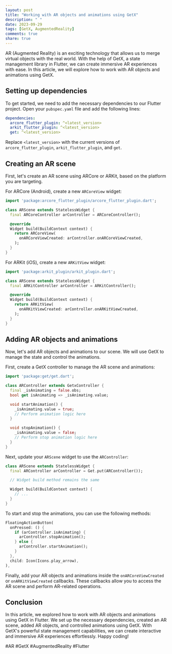 ```yaml
---
layout: post
title: "Working with AR objects and animations using GetX"
description: " "
date: 2023-09-29
tags: [GetX, AugmentedReality]
comments: true
share: true
---
```


AR (Augmented Reality) is an exciting technology that allows us to merge virtual objects with the real world. With the help of GetX, a state management library in Flutter, we can create immersive AR experiences with ease. In this article, we will explore how to work with AR objects and animations using GetX.

## Setting up dependencies

To get started, we need to add the necessary dependencies to our Flutter project. Open your `pubspec.yaml` file and add the following lines:

```yaml
dependencies:
  arcore_flutter_plugin: ^<latest_version>
  arkit_flutter_plugin: ^<latest_version>
  get: ^<latest_version>
```

Replace `<latest_version>` with the current versions of `arcore_flutter_plugin`, `arkit_flutter_plugin`, and `get`.

## Creating an AR scene

First, let's create an AR scene using ARCore or ARKit, based on the platform you are targeting. 

For ARCore (Android), create a new `ARCoreView` widget:

```dart
import 'package:arcore_flutter_plugin/arcore_flutter_plugin.dart';

class ARScene extends StatelessWidget {
  final ARCoreController arController = ARCoreController();

  @override
  Widget build(BuildContext context) {
    return ARCoreView(
      onARCoreViewCreated: arController.onARCoreViewCreated,
    );
  }
}
```

For ARKit (iOS), create a new `ARKitView` widget:

```dart
import 'package:arkit_plugin/arkit_plugin.dart';

class ARScene extends StatelessWidget {
  final ARKitController arController = ARKitController();

  @override
  Widget build(BuildContext context) {
    return ARKitView(
      onARKitViewCreated: arController.onARKitViewCreated,
    );
  }
}
```

## Adding AR objects and animations

Now, let's add AR objects and animations to our scene. We will use GetX to manage the state and control the animations.

First, create a GetX controller to manage the AR scene and animations:

```dart
import 'package:get/get.dart';

class ARController extends GetxController {
  final _isAnimating = false.obs;
  bool get isAnimating => _isAnimating.value;

  void startAnimation() {
    _isAnimating.value = true;
    // Perform animation logic here
  }

  void stopAnimation() {
    _isAnimating.value = false;
    // Perform stop animation logic here
  }
}
```

Next, update your `ARScene` widget to use the `ARController`:

```dart
class ARScene extends StatelessWidget {
  final ARController arController = Get.put(ARController());

  // Widget build method remains the same

  Widget build(BuildContext context) {
    // ...
  }
}
```

To start and stop the animations, you can use the following methods:

```dart
FloatingActionButton(
  onPressed: () {
    if (arController.isAnimating) {
      arController.stopAnimation();
    } else {
      arController.startAnimation();
    }
  },
  child: Icon(Icons.play_arrow),
),
```

Finally, add your AR objects and animations inside the `onARCoreViewCreated` or `onARKitViewCreated` callbacks. These callbacks allow you to access the AR scene and perform AR-related operations.

## Conclusion

In this article, we explored how to work with AR objects and animations using GetX in Flutter. We set up the necessary dependencies, created an AR scene, added AR objects, and controlled animations using GetX. With GetX's powerful state management capabilities, we can create interactive and immersive AR experiences effortlessly. Happy coding!

#AR #GetX #AugmentedReality #Flutter